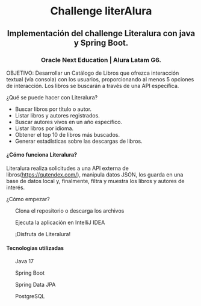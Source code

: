  <h1 align="center">Challenge literAlura</h1>

 <h2 align="center">Implementación del challenge Literalura con java y Spring Boot.</h2> 
<h3 align="center"> Oracle Next Education | Alura Latam G6.</h3>

 OBJETIVO: Desarrollar un Catálogo de Libros que ofrezca interacción textual (vía consola) con los usuarios, proporcionando al menos 5 opciones de interacción. Los libros se buscarán a través de una API específica.

¿Qué  se puede hacer con Literalura? 

- Buscar libros por título o autor.
- Listar libros y autores registrados.
- Buscar autores vivos en un año específico.
- Listar libros por idioma.
- Obtener el top 10 de libros más buscados.
- Generar estadísticas sobre las descargas de libros.

 <h4>¿Cómo funciona Literalura? </h4>  

Literalura realiza solicitudes a una API externa de libros(https://gutendex.com/), manipula datos JSON, los guarda en una base de datos local y, finalmente, filtra y muestra los libros y autores de interés.

¿Cómo empezar?
<ul>Clona el repositorio o descarga los archivos</ul>
<ul>Ejecuta la aplicación en IntelliJ IDEA</ul>
<ul>¡Disfruta de Literalura!</ul>

<h4 align="left">Tecnologias utilizadas</h4>
<ul>Java 17</ul>
<ul>Spring Boot</ul>
<ul>Spring Data JPA</ul>
<ul>PostgreSQL</ul>

  
